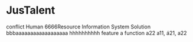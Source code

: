 # JusTalent

conflict
Human 6666Resource Information System Solution
bbbaaaaaaaaaaaaaaaaaa
hhhhhhhhhh
feature a
function a22
a11, á21, a22
